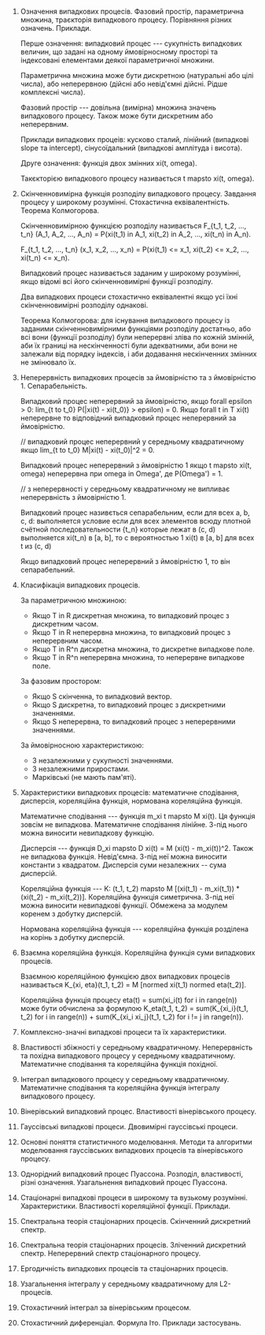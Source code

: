 1. Означення випадкових процесів. Фазовий простір, параметрична множина, траєкторія випадкового процесу. Порівняння різних означень. Приклади.

    Перше означення: випадковий процес --- сукупність випадкових величин, що задані на одному ймовірносному просторі та індексовані елементами деякої параметричної множини.

    Параметрична множина може бути дискретною (натуральні або цілі числа), або неперервною (дійсні або невід'ємні дійсні. Рідше комплексні числа).

    Фазовий простір --- довільна (вимірна) множина значень випадкового процесу. Також може бути дискретним або неперервним.

    Приклади випадкових процеів: кусково сталий, лінійний (випадкові slope та intercept), сінусоїдальний (випадкові амплітуда і висота).

    Друге означення: функція двох змінних xi(t, omega).

    Такєкторією випадкового процесу називається t mapsto xi(t, omega).

2. Скінченновимірна функція розподілу випадкового процесу. Завдання процесу у широкому розумінні. Стохастична еквівалентність. Теорема Колмогорова.

    Скінченновимірною функцією розподілу називається F_{t_1, t_2, ..., t_n} (A_1, A_2, ..., A_n) = P(xi(t_1) in A_1, xi(t_2) in A_2, ..., xi(t_n) in A_n).

    F_{t_1, t_2, ..., t_n} (x_1, x_2, ..., x_n) = P(xi(t_1) <= x_1, xi(t_2) <= x_2, ..., xi(t_n) <= x_n).

    Випадковий процес називається заданим у широкому розумінні, якщо відомі всі його скінченновимірні функції розподілу.

    Два випадкових процеси стохастично еквівалентні якщо усі їхні скінченновимірні розподілу однакові.

    Теорема Колмогорова: для існування випадкового процесу із заданими скінченновимірними функціями розподілу достатньо, або всі вони (функції розподілу) були неперервні зліва по кожній змінній, аби їх границі  на нескінченності були адекватними, аби вони не залежали від порядку індексів, і аби додавання нескінченних змінних не змінювало їх.

3. Неперервність випадкових процесів за ймовірністю та з ймовірністю 1. Сепарабельність. 

    Випадковий процес неперервний за ймовірністю, якщо forall epsilon > 0: lim_{t to t_0} P(|xi(t) - xi(t_0)} > epsilon) = 0. Якщо forall t in T xi(t) неперервне то відповідний випадковий процес неперервний за ймовірністю.

    // випадковий процес неперервний у середньому квадратичному якщо lim_{t to t_0} M|xi(t) - xi(t_0)|^2 = 0.

    Випадковий процес неперервний з ймовірністю 1 якщо t mapsto xi(t, omega) неперервна при omega in Omega', де P(Omega') = 1.

    // з неперервності у середньому квадратичному не випливає неперервність з ймовірністю 1.

    Випадковий процес називється сепарабельним, если для всех a, b, c, d: выполняется условие
        если для всех элементов всюду плотной счётной последовательности {t_n} которые лежат в (c, d) выполняется xi(t_n) в [a, b], то с вероятностью 1 xi(t) в [a, b] для всех t из (c, d)

    Якщо випадковий процес неперервний з ймовірністю 1, то він сепарабельний.

4. Класифікація випадкових процесів.

    За параметричною множиною:
    - Якщо T in R дискретная множина, то випадковий процес з дискретним часом.
    - Якщо T in R неперервна множина, то випадковий процес з неперервним часом.
    - Якщо T in R^n дискретна множина, то дискретне випадкове поле.
    - Якщо T in R^n неперервна множина, то неперервне випадкове поле.

    За фазовим простором:
    - Якщо S скінченна, то випадковий вектор.
    - Якщо S дискретна, то випадковий процес з дискретними значеннями.
    - Якщо S неперервна, то випадковий процес з неперервними значеннями.

    За ймовірносною характеристикою:
    - З незалежними у сукупності значеннями.
    - З незалежними приростами.
    - Марківські (не мають пам'яті).

5. Характеристики випадкових процесів: математичне сподівання, дисперсія, кореляційна функція, нормована кореляційна функція.

    Математичне сподівання --- функція m_xi t mapsto M xi(t). Ця функція зовсім не випадкова. Математичне сподівання лінійне. З-під нього можна виносити невипадкову функцію.

    Дисперсія --- функція D_xi mapsto D xi(t) = M (xi(t) - m_xi(t))^2. Також не випадкова функція. Невід'ємна. З-під неї можна виносити константи з квадратом. Дисперсія суми незалежних -- сума дисперсій.

    Кореляційна функція --- K: (t_1, t_2) mapsto M [(xi(t_1) - m_xi(t_1)) * (xi(t_2) - m_xi(t_2))]. Кореляційна функція симетрична. З-під неї можна виносити невипадкові функції. Обмежена за модулем коренем з добутку дисперсій.

    Нормована кореляційна функція --- кореляційна функція розділена на корінь з добутку дисперсій.

6. Взаємна кореляційна функція. Кореляційна функція суми випадкових процесів.

    Взаємною кореляційною функцією двох випадкових процесів називається K_{xi, eta}(t_1, t_2) = M [normed xi(t_1) normed eta(t_2)].

    Кореляційна функція процесу eta(t) = sum(xi_i(t) for i in range(n)) може бути обчислена за формулою K_eta(t_1, t_2) = sum(K_{xi_i}(t_1, t_2) for i in range(n)) + sum(K_{xi_i xi_j}(t_1, t_2) for i != j in range(n)).

7. Комплексно-значні випадкові процеси та їх характеристики.

8. Властивості збіжності у середньому квадратичному. Неперервність та похідна випадкового процесу у середньому квадратичному. Математичне сподівання та кореляційна функція похідної.

9. Інтеграл випадкового процесу у середньому квадратичному. Математичне сподівання та кореляційна функція інтегралу випадкового процесу.

10. Вінерівський випадковий процес. Властивості вінерівського процесу. 

11. Гауссівські випадкові процеси. Двовимірні гауссівські процеси. 

12. Основні поняття статистичного моделювання. Методи та алгоритми моделювання гауссівських випадкових процесів та вінерівського процесу.

13. Однорідний випадковий процес Пуассона. Розподіл, властивості, різні означення. Узагальнення випадковий процес Пуассона.

14. Стаціонарні випадкові процеси в широкому та вузькому розумінні. Характеристики. Властивості кореляційної функції. Приклади.

15. Спектральна теорія стаціонарних процесів. Скінченний дискретний спектр.

16. Спектральна теорія стаціонарних процесів. Зліченний дискретний спектр. Неперервний спектр стаціонарного процесу.

17. Ергодичність випадкових процесів та стаціонарних процесів.

18. Узагальнення інтегралу у середньому квадратичному для L2-процесів.

19. Стохастичний інтеграл за вінерівським процесом.

20. Стохастичний диференціал. Формула Іто. Приклади застосувань. 
